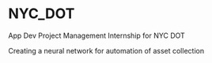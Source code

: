 # NYC_DOT
App Dev Project Management Internship for NYC DOT

<Neural Network>
  Creating a neural network for automation of asset collection

